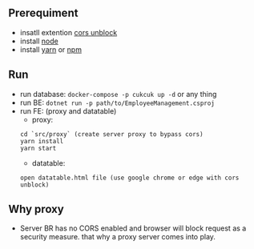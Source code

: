 
## Prerequiment
- insatll extention [cors unblock](https://chromewebstore.google.com/detail/cors-unblock/lfhmikememgdcahcdlaciloancbhjino?hl=en)
- install [node](https://n...content-available-to-author-only...s.org/en)
- install [yarn](https://y...content-available-to-author-only...g.com/) or [npm](https://w...content-available-to-author-only...s.com/)

## Run
- run database: `docker-compose -p cukcuk up -d` or any thing
- run BE: `dotnet run -p path/to/EmployeeManagement.csproj`
- run FE: (proxy and datatable)
    - proxy: 
    ```
    cd `src/proxy` (create server proxy to bypass cors)
    yarn install
    yarn start
    ```
    - datatable:
    ```
    open datatable.html file (use google chrome or edge with cors unblock)
    ```
    
## Why proxy
- Server BR has no CORS enabled and browser will block request as a security measure. that why a proxy server comes into play. 

